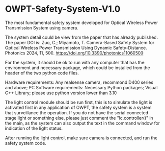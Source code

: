 # OWPT-Safety-System-V1.0
The most fundamental safety system developed for Optical Wireless Power Transmission System using camera.

The system detail could be view from the paper that has already published. 
The paper DOI is: 
Zuo, C.; Miyamoto, T. Camera-Based Safety System for Optical Wireless Power Transmission Using Dynamic Safety-Distance. Photonics 2024, 11, 500. https://doi.org/10.3390/photonics11060500

For the system, it should be ok to run with any computer that has the environment and necessary package, which could be installed from the header of the two python code files.

Hardware requirements: Any realsense camera, recommond D400 series and above; PC
Software requirements: Necessary Python packages; Visual C++ Library; please use python version lower than 3.10

The light control module should be run first, this is to simulate the light is activated first in any application of OWPT, the safety system is a system that surveillance the operation. If you do not have the serial connected stage light or something else, please just comment the "lc.controller()" in the main, as the system can also output the text in the command window for indication of the light status.

After running the light control, make sure camera is connected, and run the safety system code.
